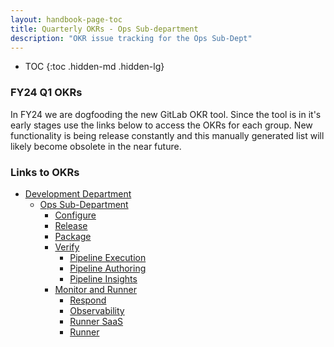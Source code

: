 ```yaml
---
layout: handbook-page-toc
title: Quarterly OKRs - Ops Sub-department
description: "OKR issue tracking for the Ops Sub-Dept"
---
```


- TOC
{:toc .hidden-md .hidden-lg}

### FY24 Q1 OKRs

 In FY24 we are dogfooding the new GitLab OKR tool.  Since the tool is in it's early stages use the links below to access the OKRs for each group.  New functionality is being release constantly and this manually generated list will likely become obsolete in the near future.


### Links to OKRs 
- [Development Department](https://gitlab.com/gitlab-com/gitlab-OKRs/-/issues/?state=opened&assignee_username%5B%5D=clefelhocz1&milestone_title=FY24-Q1)
  - [Ops Sub-Department](https://gitlab.com/gitlab-com/gitlab-OKRs/-/issues/?state=opened&assignee_username%5B%5D=sgoldstein&milestone_title=FY24-Q1)
    - [Configure](https://gitlab.com/gitlab-com/gitlab-OKRs/-/issues/?state=opened&assignee_username%5B%5D=nmezzopera&label_name%5B%5D=group%3A%3Aconfigure)
    - [Release](https://gitlab.com/gitlab-com/gitlab-OKRs/-/issues/?state=opened&assignee_username%5B%5D=vshushlin&label_name%5B%5D=group%3A%3Arelease)
    - [Package](https://gitlab.com/gitlab-com/gitlab-OKRs/-/issues/?state=opened&assignee_username%5B%5D=crystalpoole&label_name%5B%5D=devops%3A%3Apackage)
    - [Verify](https://gitlab.com/gitlab-com/gitlab-OKRs/-/issues/?state=opened&assignee_username%5B%5D=cheryl.li&milestone_title=FY24-Q1)
      - [Pipeline Execution](https://gitlab.com/gitlab-com/gitlab-OKRs/-/issues/?state=opened&assignee_username%5B%5D=carolinesimpson&label_name%5B%5D=group%3A%3Apipeline%20execution)
      - [Pipeline Authoring](https://gitlab.com/gitlab-com/gitlab-OKRs/-/issues/?state=opened&label_name%5B%5D=group%3A%3Apipeline%20authoring&assignee_username%5B%5D=marknuzzo)
      - [Pipeline Insights](https://gitlab.com/gitlab-com/gitlab-OKRs/-/issues/?state=opened&assignee_username%5B%5D=shampton&label_name%5B%5D=group%3A%3Apipeline%20insights)
    - [Monitor and Runner](https://gitlab.com/gitlab-com/gitlab-OKRs/-/issues/?state=opened&assignee_username%5B%5D=nicolewilliams)
      - [Respond](https://gitlab.com/gitlab-com/gitlab-OKRs/-/issues/?state=opened&assignee_username%5B%5D=syasonik&label_name%5B%5D=group%3A%3Arespond)
      - [Observability](https://gitlab.com/gitlab-com/gitlab-OKRs/-/issues/?state=opened&label_name%5B%5D=group%3A%3Aobservability)
      - [Runner SaaS](https://gitlab.com/gitlab-com/gitlab-OKRs/-/issues/?state=opened&label_name%5B%5D=group%3A%3Arunner%20saas)
      - [Runner](https://gitlab.com/gitlab-com/gitlab-OKRs/-/issues/?state=opened&assignee_username%5B%5D=erushton&label_name%5B%5D=group%3A%3Arunner)